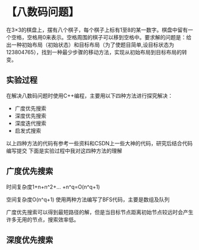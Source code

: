 【八数码问题】
=====
                 
在3×3的棋盘上，摆有八个棋子，每个棋子上标有1至8的某一数字。棋盘中留有一个空格，空格用0来表示。空格周围的棋子可以移到空格中。要求解的问题是：给出一种初始布局（初始状态）和目标布局（为了使题目简单,设目标状态为123804765），找到一种最少步骤的移动方法，实现从初始布局到目标布局的转变。

实验过程
--------
在解决八数码问题时使用C++编程，主要用以下四种方法进行探究解决：
* 广度优先搜索
* 深度优先搜索
* 深度迭代搜索
* 启发式搜索

以上四种方法的代码有参考一些资料和CSDN上一些大神的代码，研究后结合代码编写提交
下面是实验过程中我对这四种方法的理解

广度优先搜索
----------
时间复杂度1+n+n^2+… +n^q=O(n^q+1)

空间复杂度O(n^q+1)
使用两种方法编写了BFS代码，主要是数组及队列

广度优先搜索可以得到最短路径的解，但是当目标节点距离初始节点较远时会产生许多无用的节点，搜索效率低。

深度优先搜索
-------------
